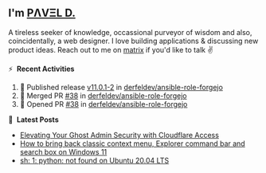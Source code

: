 ## I'm [PΛVΞL D.][homepage]

A tireless seeker of knowledge, occassional purveyor of wisdom and also, coincidentally, a web designer. I love building applications & discussing new product ideas. Reach out to me on [matrix][matrixto] if you'd like to talk ✌️


[homepage]: https://l.dimov.xyz/page?ref=github.com
[matrixto]: https://l.dimov.xyz/matrix?ref=github.com
[github]: https://l.dimov.xyz/github?ref=github.com

:zap: &nbsp;**Recent Activities**
  
<!--START_SECTION:activity-->
1. 🚀 Published release [v11.0.1-2](https://github.com/derfeldev/ansible-role-forgejo/releases/tag/v11.0.1-2) in [derfeldev/ansible-role-forgejo](https://github.com/derfeldev/ansible-role-forgejo)
2. 🎉 Merged PR [#38](https://github.com/derfeldev/ansible-role-forgejo/pull/38) in [derfeldev/ansible-role-forgejo](https://github.com/derfeldev/ansible-role-forgejo)
3. 💪 Opened PR [#38](https://github.com/derfeldev/ansible-role-forgejo/pull/38) in [derfeldev/ansible-role-forgejo](https://github.com/derfeldev/ansible-role-forgejo)
<!--END_SECTION:activity-->

📑 &nbsp;**Latest Posts**

<!-- DIMOV-POST-LIST:START -->
- [Elevating Your Ghost Admin Security with Cloudflare Access](https://www.dimov.xyz/elevating-your-ghost-admin-security-with-cloudflare-access/)
- [How to bring back classic context menu, Explorer command bar and search box on Windows 11](https://www.dimov.xyz/how-to-bring-back-classic-context-menu-explorer-command-bar-and-search-box-on-windows-11/)
- [sh: 1: python: not found on Ubuntu 20.04 LTS](https://www.dimov.xyz/sh-1-python-not-found/)
<!-- DIMOV-POST-LIST:END -->
